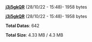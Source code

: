 [**j3j5gkQR**](/data/j3j5gkQR.txt) (28/10/22 - 15:48)- 1958 bytes

[**j3j5gkQR**](/data/j3j5gkQR.txt) (28/10/22 - 15:48)- 1958 bytes

**Total Datas**: 642

**Total Size**: 4.33 MB / 4.3 MB